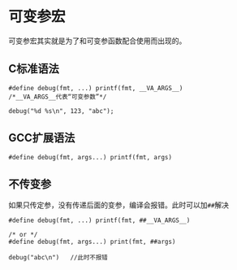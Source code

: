 # 可变参宏


可变参宏其实就是为了和可变参函数配合使用而出现的。

## C标准语法

```
#define debug(fmt, ...) printf(fmt, __VA_ARGS__)
/*__VA_ARGS__代表“可变参数”*/

debug("%d %s\n", 123, "abc");
```

## GCC扩展语法

```
#define debug(fmt, args...) printf(fmt, args)
```

## 不传变参

如果只传定参，没有传递后面的变参，编译会报错。此时可以加`##`解决

```
#define debug(fmt, ...) printf(fmt, ##__VA_ARGS__)

/* or */
#define debug(fmt, args...) print(fmt, ##args)

debug("abc\n")   //此时不报错
```

